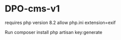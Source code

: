 # DPO-cms-v1

requires php version 8.2
allow php.ini extension=exif

Run composer install
    php artisan key:generate
    
  
    
 
